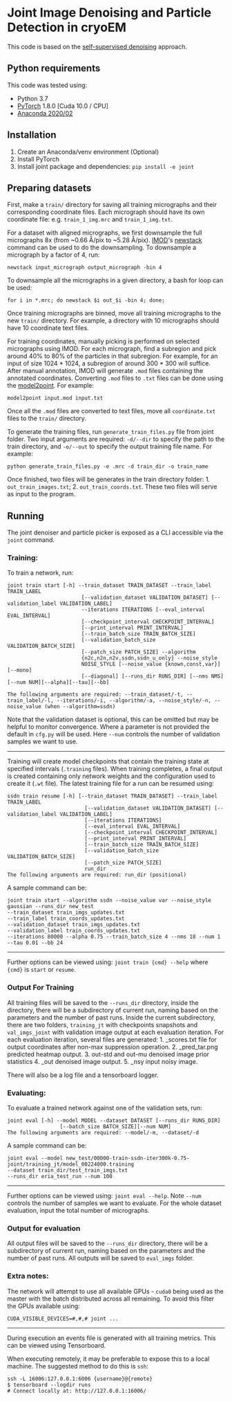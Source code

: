 # Joint Image Denoising and Particle Detection in cryoEM

This code is based on the [self-supervised denoising](https://github.com/COMP6248-Reproducability-Challenge/selfsupervised-denoising) approach.

## Python requirements
This code was tested using:
- Python 3.7
- [PyTorch](https://pytorch.org/get-started/locally/) 1.8.0 [Cuda 10.0 / CPU]
- [Anaconda 2020/02](https://www.anaconda.com/distribution/)

## Installation
1. Create an Anaconda/venv environment (Optional)
2. Install PyTorch
3. Install joint package and dependencies: ```pip install -e joint```

## Preparing datasets
First, make a ```train/``` directory for saving all training micrographs and their corresponding coordinate files. Each micrograph should have its own coordinate file: e.g. ```train_1_img.mrc``` and ```train_1_img.txt```.

For a dataset with aligned micrographs, we first downsample the full micrographs 8x (from ~0.66 Å/pix to ~5.28 Å/pix). [IMOD](https://bio3d.colorado.edu/imod/)'s [newstack](https://bio3d.colorado.edu/imod/doc/man/newstack.html) command can be used to do the downsampling. To downsample a micrograph by a factor of 4, run:
```
newstack input_micrograph output_micrograph -bin 4
```
To downsample all the micrographs in a given directory, a bash for loop can be used:
```
for i in *.mrc; do newstack $i out_$i -bin 4; done;
```
Once training micrographs are binned, move all training micrographs to the new ```train/``` directory. For example, a directory with 10 micrographs should have 10 coordinate text files.

For training coordinates, manually picking is performed on selected micrographs using IMOD. For each micrograph, find a subregion and pick around 40\% to 80\% of the particles in that subregion. For example, for an input of size 1024 * 1024, a subregion of around 300 * 300 will suffice. After manual annotation, IMOD will generate ```.mod``` files containing the annotated coordinates. Converting ```.mod``` files to ```.txt``` files can be done using the [model2point](https://bio3d.colorado.edu/imod/doc/man/model2point.html). For example:
```
model2point input.mod input.txt 
```
Once all the ```.mod``` files are converted to text files, move all ```coordinate.txt``` files to the ```train/``` directory.

To generate the training files, run ```generate_train_files.py``` file from joint folder. Two input arguments are required: ```-d/--dir``` to specify the path to the train directory, and ```-o/--out``` to specify the output training file name. For example:
```
python generate_train_files.py -e .mrc -d train_dir -o train_name
```
Once finished, two files will be generates in the train directory folder: 1. ```out_train_images.txt```; 2. ```out_train_coords.txt```. These two files will serve as input to the program.

## Running
The joint denoiser and particle picker is exposed as a CLI accessible via the ```joint``` command.

### Training:
To train a network, run:
```
joint train start [-h] --train_dataset TRAIN_DATASET --train_label TRAIN_LABEL
                        [--validation_dataset VALIDATION_DATASET] [--validation_label VALIDATION_LABEL] 
                        --iterations ITERATIONS [--eval_interval EVAL_INTERVAL]
                        [--checkpoint_interval CHECKPOINT_INTERVAL]
                        [--print_interval PRINT_INTERVAL]
                        [--train_batch_size TRAIN_BATCH_SIZE]
                        [--validation_batch_size VALIDATION_BATCH_SIZE]
                        [--patch_size PATCH_SIZE] --algorithm
                        {n2c,n2n,n2v,ssdn,ssdn_u_only} --noise_style
                        NOISE_STYLE [--noise_value {known,const,var}] [--mono]
                        [--diagonal] [--runs_dir RUNS_DIR] [--nms NMS] [--num NUM][--alpha][--tau][--bb]

The following arguments are required: --train_dataset/-t, --train_label/-l, --iterations/-i, --algorithm/-a, --noise_style/-n, --noise_value (when --algorithm=ssdn)
```
Note that the validation dataset is optional, this can be omitted but may be helpful to monitor convergence. Where a parameter is not provided the default in `cfg.py` will be used. Here ```--num``` controls the number of validation samples we want to use.

---

Training will create model checkpoints that contain the training state at specified intervals (```.training``` files). When training completes, a final output is created containing only network weights and the configuration used to create it (```.wt``` file). The latest training file for a run can be resumed using:
```
ssdn train resume [-h] [--train_dataset TRAIN_DATASET] --train_label TRAIN_LABEL
                         [--validation_dataset VALIDATION_DATASET] [--validation_label VALIDATION_LABEL]
                         [--iterations ITERATIONS]
                         [--eval_interval EVAL_INTERVAL]
                         [--checkpoint_interval CHECKPOINT_INTERVAL]
                         [--print_interval PRINT_INTERVAL]
                         [--train_batch_size TRAIN_BATCH_SIZE]
                         [--validation_batch_size VALIDATION_BATCH_SIZE]
                         [--patch_size PATCH_SIZE]
                         run_dir
The following arguments are required: run_dir (positional)
```
A sample command can be:
```
joint train start --algorithm ssdn --noise_value var --noise_style gaussian --runs_dir new_test 
--train_dataset train_imgs_updates.txt 
--train_label train_coords_updates.txt 
--validation_dataset train_imgs_updates.txt 
--validation_label train_coords_updates.txt 
--iterations 80000 --alpha 0.75 --train_batch_size 4 --nms 18 --num 1 --tau 0.01 --bb 24
```

---

Further options can be viewed using: `joint train {cmd} --help` where `{cmd}` is `start` or `resume`.

### Output For Training
All training files will be saved to the ```--runs_dir``` directory, inside the directory, there will be a subdirectory of current run, naming based on the parameters and the number of past runs. Inside the current subdirectory, there are two folders, ```training_jt``` with checkpoints snapshots and ```val_imgs_joint``` with validation image output at each evaluation iteration. For each evaluation iteration, several files are generated: 1. _scores.txt file for output coordinates after non-max suppression operation. 2. _pred_tar.png predicted heatmap output. 3. out-std and out-mu denoised image prior statistics 4. _out denoised image output. 5. _nsy input noisy image.

There will also be a log file and a tensorboard logger.

### Evaluating:

To evaluate a trained network against one of the validation sets, run:
```
joint eval [-h] --model MODEL --dataset DATASET [--runs_dir RUNS_DIR]
                 [--batch_size BATCH_SIZE][--num NUM]
The following arguments are required: --model/-m, --dataset/-d
```

A sample command can be:
```
joint eval --model new_test/00000-train-ssdn-iter300k-0.75-joint/training_jt/model_00224000.training
--dataset train_dir/test_train_imgs.txt
--runs_dir eria_test_run --num 100
```
---
Further options can be viewed using: `joint eval --help`. Note ```--num``` controls the number of samples we want to evaluate. For the whole dataset evaluation, input the total number of micrographs. 

### Output for evaluation

All output files will be saved to the ```--runs_dir``` directory, there will be a subdirectory of current run, naming based on the parameters and the number of past runs. All outputs will be saved to ```eval_imgs``` folder.

### Extra notes:

The network will attempt to use all available GPUs - `cuda0` being used as the master with the batch distributed across all remaining. To avoid this filter the GPUs available using:
```
CUDA_VISIBLE_DEVICES=#,#,# joint ...
```

---

During execution an events file is generated with all training metrics. This can be viewed using Tensorboard.

When executing remotely, it may be preferable to expose this to a local machine. The suggested method to do this is `ssh`:
```
ssh -L 16006:127.0.0.1:6006 {username}@{remote}
$ tensorboard --logdir runs
# Connect locally at: http://127.0.0.1:16006/
```
